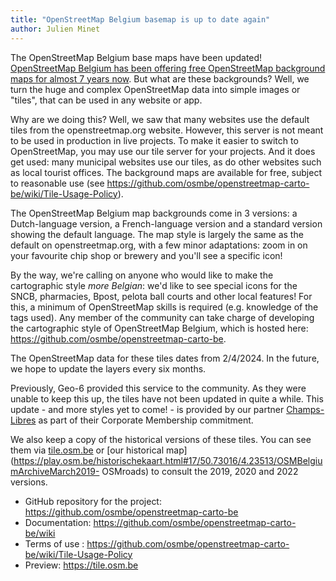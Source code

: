 ```yaml
---
title: "OpenStreetMap Belgium basemap is up to date again"
author: Julien Minet
---
```


The OpenStreetMap Belgium base maps have been updated! [OpenStreetMap Belgium has been offering free OpenStreetMap background maps for almost 7 years now](https://openstreetmap.be/en/projects/belgium-baselayer.html). But what are these backgrounds? Well, we turn the huge and complex OpenStreetMap data into simple images or "tiles", that can be used in any website or app. 

Why are we doing this? Well, we saw that many websites use the default tiles from the openstreetmap.org website. However, this server is not meant to be used in production in live projects. To make it easier to switch to OpenStreetMap, you may use our tile server for your projects. And it does get used: many municipal websites use our tiles, as do other websites such as local tourist offices. The background maps are available for free, subject to reasonable use (see <https://github.com/osmbe/openstreetmap-carto-be/wiki/Tile-Usage-Policy>).

The OpenStreetMap Belgium map backgrounds come in 3 versions: a Dutch-language version, a French-language version and a standard version showing the default language. The map style is largely the same as the default on openstreetmap.org, with a few minor adaptations: zoom in on your favourite chip shop or brewery and you'll see a specific icon!

By the way, we're calling on anyone who would like to make the cartographic style *more Belgian*: we'd like to see special icons for the SNCB, pharmacies, Bpost, pelota ball courts and other local features! For this, a minimum of OpenStreetMap skills is required (e.g. knowledge of the tags used). Any member of the community can take charge of developing the cartographic style of OpenStreetMap Belgium, which is hosted here: <https://github.com/osmbe/openstreetmap-carto-be>.

The OpenStreetMap data for these tiles dates from 2/4/2024. In the future, we hope to update the layers every six months.

Previously, Geo-6 provided this service to the community. As they were unable to keep this up, the tiles have not been updated in quite a while. This update - and more styles yet to come! - is provided by our partner [Champs-Libres](https://champs-libres.coop) as part of their Corporate Membership commitment.

We also keep a copy of the historical versions of these tiles. You can see them via [tile.osm.be](https://tile.osm.be) or [our historical map](https://play.osm.be/historischekaart.html#17/50.73016/4.23513/OSMBelgiumArchiveMarch2019- OSMroads) to consult the 2019, 2020 and 2022 versions.

- GitHub repository for the project: <https://github.com/osmbe/openstreetmap-carto-be>
- Documentation: <https://github.com/osmbe/openstreetmap-carto-be/wiki>
- Terms of use : <https://github.com/osmbe/openstreetmap-carto-be/wiki/Tile-Usage-Policy>
- Preview: <https://tile.osm.be>